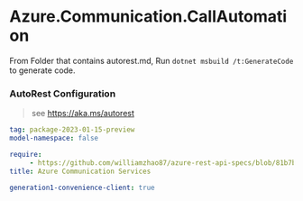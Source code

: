 # Azure.Communication.CallAutomation

From Folder that contains autorest.md, Run `dotnet msbuild /t:GenerateCode` to generate code.

### AutoRest Configuration
> see https://aka.ms/autorest

```yaml
tag: package-2023-01-15-preview
model-namespace: false

require:
     - https://github.com/williamzhao87/azure-rest-api-specs/blob/81b7b063c0a25e9491a085620603327a3d8a9e68/specification/communication/data-plane/CallAutomation/readme.md
title: Azure Communication Services

generation1-convenience-client: true

```
